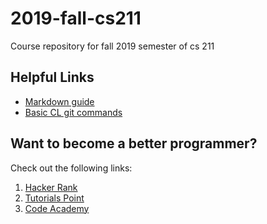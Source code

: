 # 2019-fall-cs211
Course repository for fall 2019 semester of cs 211

## Helpful Links
* [Markdown guide](https://github.com/adam-p/markdown-here/wiki/Markdown-Cheatsheet)
* [Basic CL git commands](https://github.github.com/training-kit/downloads/github-git-cheat-sheet.pdf)

## Want to become a better programmer?  
Check out the following links:
1. [Hacker Rank](https://www.hackerrank.com/domains/cpp)
2. [Tutorials Point](https://www.tutorialspoint.com/cplusplus/index.htm)
3. [Code Academy](https://www.codecademy.com/learn/learn-c-plus-plus)
